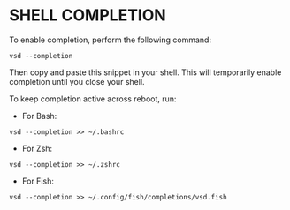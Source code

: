 SHELL COMPLETION
================

To enable completion, perform the following command:

```
vsd --completion
```

Then copy and paste this snippet in your shell.
This will temporarily enable completion until you close your shell.

To keep completion active across reboot, run:


 - For Bash:
```
vsd --completion >> ~/.bashrc
```

 - For Zsh:
```
vsd --completion >> ~/.zshrc
```

 - For Fish:
```
vsd --completion >> ~/.config/fish/completions/vsd.fish
```
